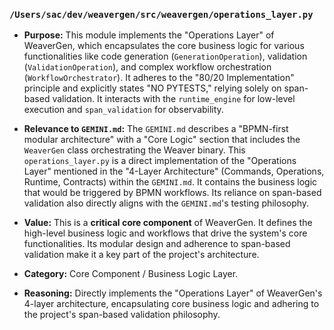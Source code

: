 ### `/Users/sac/dev/weavergen/src/weavergen/operations_layer.py`

*   **Purpose:** This module implements the "Operations Layer" of WeaverGen, which encapsulates the core business logic for various functionalities like code generation (`GenerationOperation`), validation (`ValidationOperation`), and complex workflow orchestration (`WorkflowOrchestrator`). It adheres to the "80/20 Implementation" principle and explicitly states "NO PYTESTS," relying solely on span-based validation. It interacts with the `runtime_engine` for low-level execution and `span_validation` for observability.
*   **Relevance to `GEMINI.md`:** The `GEMINI.md` describes a "BPMN-first modular architecture" with a "Core Logic" section that includes the `WeaverGen` class orchestrating the Weaver binary. This `operations_layer.py` is a direct implementation of the "Operations Layer" mentioned in the "4-Layer Architecture" (Commands, Operations, Runtime, Contracts) within the `GEMINI.md`. It contains the business logic that would be triggered by BPMN workflows. Its reliance on span-based validation also directly aligns with the `GEMINI.md`'s testing philosophy.
*   **Value:** This is a **critical core component** of WeaverGen. It defines the high-level business logic and workflows that drive the system's core functionalities. Its modular design and adherence to span-based validation make it a key part of the project's architecture.

*   **Category:** Core Component / Business Logic Layer.
*   **Reasoning:** Directly implements the "Operations Layer" of WeaverGen's 4-layer architecture, encapsulating core business logic and adhering to the project's span-based validation philosophy.
